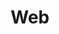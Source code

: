 ---
# Featured tags need to have either the `list` or `grid` layout (PRO only).
layout: grid
# The title of the tag's page.
title: Web
# The name of the tag, used in a post's front matter (e.g. tags: [<slug>]).
slug: web
# (Optional) Write a short (~150 characters) description of this featured tag.
description: >
  메뉴 예시 1
no_groups: true
sitemap: false
---
